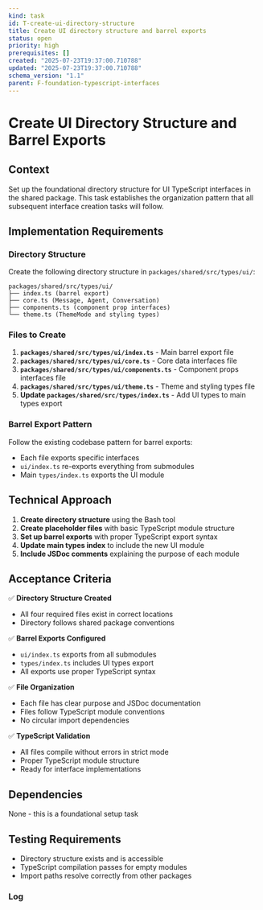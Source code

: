 ```yaml
---
kind: task
id: T-create-ui-directory-structure
title: Create UI directory structure and barrel exports
status: open
priority: high
prerequisites: []
created: "2025-07-23T19:37:00.710788"
updated: "2025-07-23T19:37:00.710788"
schema_version: "1.1"
parent: F-foundation-typescript-interfaces
---
```


# Create UI Directory Structure and Barrel Exports

## Context

Set up the foundational directory structure for UI TypeScript interfaces in the shared package. This task establishes the organization pattern that all subsequent interface creation tasks will follow.

## Implementation Requirements

### Directory Structure

Create the following directory structure in `packages/shared/src/types/ui/`:

```
packages/shared/src/types/ui/
├── index.ts (barrel export)
├── core.ts (Message, Agent, Conversation)
├── components.ts (component prop interfaces)
└── theme.ts (ThemeMode and styling types)
```

### Files to Create

1. **`packages/shared/src/types/ui/index.ts`** - Main barrel export file
2. **`packages/shared/src/types/ui/core.ts`** - Core data interfaces file
3. **`packages/shared/src/types/ui/components.ts`** - Component props interfaces file
4. **`packages/shared/src/types/ui/theme.ts`** - Theme and styling types file
5. **Update `packages/shared/src/types/index.ts`** - Add UI types to main types export

### Barrel Export Pattern

Follow the existing codebase pattern for barrel exports:

- Each file exports specific interfaces
- `ui/index.ts` re-exports everything from submodules
- Main `types/index.ts` exports the UI module

## Technical Approach

1. **Create directory structure** using the Bash tool
2. **Create placeholder files** with basic TypeScript module structure
3. **Set up barrel exports** with proper TypeScript export syntax
4. **Update main types index** to include the new UI module
5. **Include JSDoc comments** explaining the purpose of each module

## Acceptance Criteria

✅ **Directory Structure Created**

- All four required files exist in correct locations
- Directory follows shared package conventions

✅ **Barrel Exports Configured**

- `ui/index.ts` exports from all submodules
- `types/index.ts` includes UI types export
- All exports use proper TypeScript syntax

✅ **File Organization**

- Each file has clear purpose and JSDoc documentation
- Files follow TypeScript module conventions
- No circular import dependencies

✅ **TypeScript Validation**

- All files compile without errors in strict mode
- Proper TypeScript module structure
- Ready for interface implementations

## Dependencies

None - this is a foundational setup task

## Testing Requirements

- Directory structure exists and is accessible
- TypeScript compilation passes for empty modules
- Import paths resolve correctly from other packages

### Log
